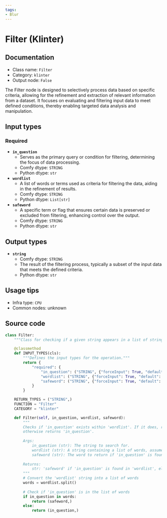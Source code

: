 ```yaml
---
tags:
- Blur
---
```


# Filter (Klinter)
## Documentation
- Class name: `Filter`
- Category: `klinter`
- Output node: `False`

The Filter node is designed to selectively process data based on specific criteria, allowing for the refinement and extraction of relevant information from a dataset. It focuses on evaluating and filtering input data to meet defined conditions, thereby enabling targeted data analysis and manipulation.
## Input types
### Required
- **`in_question`**
    - Serves as the primary query or condition for filtering, determining the focus of data processing.
    - Comfy dtype: `STRING`
    - Python dtype: `str`
- **`wordlist`**
    - A list of words or terms used as criteria for filtering the data, aiding in the refinement of results.
    - Comfy dtype: `STRING`
    - Python dtype: `List[str]`
- **`safeword`**
    - A specific term or flag that ensures certain data is preserved or excluded from filtering, enhancing control over the output.
    - Comfy dtype: `STRING`
    - Python dtype: `str`
## Output types
- **`string`**
    - Comfy dtype: `STRING`
    - The result of the filtering process, typically a subset of the input data that meets the defined criteria.
    - Python dtype: `str`
## Usage tips
- Infra type: `CPU`
- Common nodes: unknown


## Source code
```python
class Filter:
    """Class for checking if a given string appears in a list of strings and returning a filter word if true."""

    @classmethod
    def INPUT_TYPES(cls):
        """Defines the input types for the operation."""
        return {
            "required": {
                "in_question": ("STRING", {"forceInput": True, "default": "", "multiline": False}),
                "wordlist": ("STRING", {"forceInput": True, "default": "", "multiline": True}),
                "safeword": ("STRING", {"forceInput": True, "default": "", "multiline": True}),
            }
        }

    RETURN_TYPES = ("STRING",)
    FUNCTION = "Filter"
    CATEGORY = "klinter"

    def Filter(self, in_question, wordlist, safeword):
        """
        Checks if 'in_question' exists within 'wordlist'. If it does, returns 'safeword',
        otherwise returns 'in_question'.
        
        Args:
            in_question (str): The string to search for.
            wordlist (str): A string containing a list of words, assumed to be space-separated.
            safeword (str): The word to return if 'in_question' is found in 'wordlist'.
        
        Returns:
            str: 'safeword' if 'in_question' is found in 'wordlist', else 'in_question'.
        """
        # Convert the 'wordlist' string into a list of words
        words = wordlist.split()
        
        # Check if 'in_question' is in the list of words
        if in_question in words:
            return (safeword,)
        else:
            return (in_question,)

```
